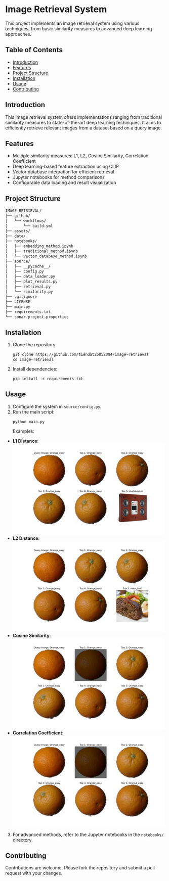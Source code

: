 # Image Retrieval System

This project implements an image retrieval system using various techniques, from basic similarity measures to advanced deep learning approaches.

## Table of Contents
- [Introduction](#introduction)
- [Features](#features)
- [Project Structure](#project-structure)
- [Installation](#installation)
- [Usage](#usage)
- [Contributing](#contributing)

## Introduction

This image retrieval system offers implementations ranging from traditional similarity measures to state-of-the-art deep learning techniques. It aims to efficiently retrieve relevant images from a dataset based on a query image.

## Features

- Multiple similarity measures: L1, L2, Cosine Similarity, Correlation Coefficient
- Deep learning-based feature extraction using CLIP
- Vector database integration for efficient retrieval
- Jupyter notebooks for method comparisons
- Configurable data loading and result visualization

## Project Structure

```
IMAGE-RETRIEVAL/
├── github/
│   └── workflows/
│       └── build.yml
├── assets/
├── data/
├── notebooks/
│   ├── embedding_method.ipynb
│   ├── traditional_method.ipynb
│   └── vector_database_method.ipynb
├── source/
│   ├── __pycache__/
│   ├── config.py
│   ├── data_loader.py
│   ├── plot_results.py
│   ├── retrieval.py
│   └── similarity.py
├── .gitignore
├── LICENSE
├── main.py
├── requirements.txt
└── sonar-project.properties
```

## Installation

1. Clone the repository:
   ```
   git clone https://github.com/tiendat25052004/image-retrieval
   cd image-retrieval
   ```

2. Install dependencies:
   ```
   pip install -r requirements.txt
   ```

## Usage

1. Configure the system in `source/config.py`.
2. Run the main script:
   ```
   python main.py
   ```
   Examples:
- **L1 Distance**:
![alt text](assets/demo_images/Orange_easy_l1_result.png)
- **L2 Distance**:
![alt text](assets/demo_images/Orange_easy_l2_result.png)
- **Cosine Similarity**:
![alt text](assets/demo_images/Orange_easy_cosine_similarity_result.png)
- **Correlation Coefficient**:
![alt text](assets/demo_images/Orange_easy_correlation_coefficient_result.png)
3. For advanced methods, refer to the Jupyter notebooks in the `notebooks/` directory.

## Contributing

Contributions are welcome. Please fork the repository and submit a pull request with your changes.
